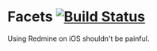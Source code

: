 # Facets [![Build Status](https://travis-ci.org/justindhill/Facets.svg)](https://travis-ci.org/justindhill/Facets)

Using Redmine on iOS shouldn't be painful.
